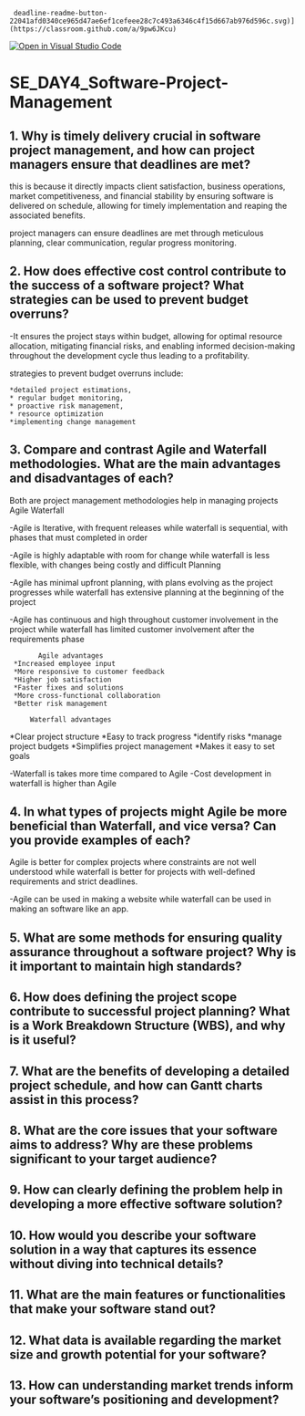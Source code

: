      deadline-readme-button-22041afd0340ce965d47ae6ef1cefeee28c7c493a6346c4f15d667ab976d596c.svg)](https://classroom.github.com/a/9pw6JKcu)
[![Open in Visual Studio Code](https://classroom.github.com/assets/open-in-vscode-2e0aaae1b6195c2367325f4f02e2d04e9abb55f0b24a779b69b11b9e10269abc.svg)](https://classroom.github.com/online_ide?assignment_repo_id=18497495&assignment_repo_type=AssignmentRepo)
# SE_DAY4_Software-Project-Management
## 1. Why is timely delivery crucial in software project management, and how can project managers ensure that deadlines are met?

          
this is because it directly impacts client satisfaction, business operations, market competitiveness, and financial stability by ensuring software is delivered on schedule, allowing for timely implementation and reaping the associated benefits.

project managers can ensure deadlines are met through meticulous planning, clear communication, regular progress monitoring.



## 2. How does effective cost control contribute to the success of a software project? What strategies can be used to prevent budget overruns?


   -It ensures the project stays within budget, allowing for optimal resource allocation, mitigating financial risks, and enabling informed decision-making throughout the development cycle thus  leading to a profitability.

 strategies to prevent budget overruns include:

    *detailed project estimations,
    * regular budget monitoring,
    * proactive risk management,
    * resource optimization
    *implementing change management 


## 3. Compare and contrast Agile and Waterfall methodologies. What are the main advantages and disadvantages of each?
     


Both are project management methodologies help in managing projects 
Agile
Waterfall

  -Agile is Iterative, with frequent releases while waterfall is sequential, with phases that must completed in order

 
 -Agile is highly adaptable with room for change while waterfall is less flexible, with changes being costly and difficult
Planning

-Agile has minimal upfront planning, with plans evolving as the project progresses while waterfall has extensive planning at the beginning of the project


-Agile has continuous and high throughout customer involvement in the project while waterfall has limited customer involvement after the requirements phase


           Agile advantages 
     *Increased employee input
     *More responsive to customer feedback
     *Higher job satisfaction
     *Faster fixes and solutions
     *More cross-functional collaboration
     *Better risk management

         Waterfall advantages 
   *Clear project structure
   *Easy to track progress 
   *identify risks 
   *manage project budgets
   *Simplifies project management
   *Makes it easy to set goals

-Waterfall is takes more time compared to Agile
-Cost development in waterfall is higher than Agile


## 4. In what types of projects might Agile be more beneficial than Waterfall, and vice versa? Can you provide examples of each?

Agile is better for complex projects where constraints are not well understood while  waterfall is better for projects with well-defined requirements and strict deadlines. 

-Agile can be used in making a website while waterfall can be used in making an  software like an app.

## 5. What are some methods for ensuring quality assurance throughout a software project? Why is it important to maintain high standards?
## 6. How does defining the project scope contribute to successful project planning? What is a Work Breakdown Structure (WBS), and why is it useful?
## 7. What are the benefits of developing a detailed project schedule, and how can Gantt charts assist in this process?
## 8. What are the core issues that your software aims to address? Why are these problems significant to your target audience?
## 9. How can clearly defining the problem help in developing a more effective software solution?
## 10. How would you describe your software solution in a way that captures its essence without diving into technical details?
## 11. What are the main features or functionalities that make your software stand out?
## 12. What data is available regarding the market size and growth potential for your software?
## 13. How can understanding market trends inform your software’s positioning and development?
